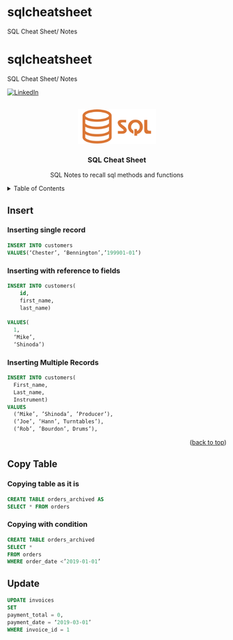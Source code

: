 # sqlcheatsheet
SQL Cheat Sheet/ Notes
# sqlcheatsheet
SQL Cheat Sheet/ Notes
<!-- Improved compatibility of back to top link: See: https://github.com/othneildrew/Best-README-Template/pull/73 -->
<a name="readme-top"></a>
<!--
*** Thanks for checking out the Best-README-Template. If you have a suggestion
*** that would make this better, please fork the repo and create a pull request
*** or simply open an issue with the tag "enhancement".
*** Don't forget to give the project a star!
*** Thanks again! Now go create something AMAZING! :D
-->



<!-- PROJECT SHIELDS -->
<!--
*** I'm using markdown "reference style" links for readability.
*** Reference links are enclosed in brackets [ ] instead of parentheses ( ).
*** See the bottom of this document for the declaration of the reference variables
*** for contributors-url, forks-url, etc. This is an optional, concise syntax you may use.
*** https://www.markdownguide.org/basic-syntax/#reference-style-links
-->
<!-- 

[![Contributors][contributors-shield]][contributors-url]
[![Forks][forks-shield]][forks-url]
[![Stargazers][stars-shield]][stars-url]
[![Issues][issues-shield]][issues-url]
[![MIT License][license-shield]][license-url] -->

<a href="jkdasfhlks.com"><img alt="LinkedIn" src="https://img.shields.io/badge/LinkedIn-0077B5?style=for-the-badge&logo=linkedin&logoColor=white"><a>

<!-- PROJECT LOGO -->
<br/>
<div align="center">
  <a href="https://github.com/othneildrew/Best-README-Template">
    <img src="images/logo.png" alt="Logo" width="180" height="80">
  </a>
  

  <h3 align="center">SQL Cheat Sheet</h3>

  <p align="center">
    SQL Notes to recall sql methods and functions
    <br />
    <!-- <a href="https://github.com/othneildrew/Best-README-Template"><strong>Explore the docs »</strong></a> -->
    <!-- <br /> -->
    <!-- <br />
    <a href="https://github.com/othneildrew/Best-README-Template">View Demo</a>
    ·
    <a href="https://github.com/othneildrew/Best-README-Template/issues">Report Bug</a>
    ·
    <a href="https://github.com/othneildrew/Best-README-Template/issues">Request Feature</a> -->
  </p>
</div>



<!-- TABLE OF CONTENTS -->
<details>
  <summary>Table of Contents</summary>
  <ol>
    <li>
      <a href="#insert">INSERT</a>
      <ul>
        <li><a href="#built-with">Insaerting Multiple Records</a></li>
      </ul>
    </li>
    <li>
      <a href="#insert">Getting Started</a>
      <ul>
        <li><a href="#prerequisites">Prerequisites</a></li>
        <li><a href="#installation">Installation</a></li>
      </ul>
    </li>
    <li><a href="#copy-table">Copy Table</a></li>
    <li><a href="#roadmap">Update</a></li>
    <li><a href="#contributing">Delete</a></li>
    <li><a href="#license">Select</a></li>
    <li><a href="#contact">Limit</a></li>
    <li><a href="#acknowledgments">Alias</a></li>
  </ol>
</details>



<!-- ABOUT THE PROJECT -->
## Insert
### Inserting single record

  ```sql
  INSERT INTO customers
  VALUES(‘Chester’, ‘Bennington’,’199901-01’)
  ```
### Inserting with reference to fields

  ```sql
  INSERT INTO customers(
      id,
      first_name,
      last_name)

  VALUES(
    1,
    ‘Mike’,
    ‘Shinoda’)

  ```
### Inserting Multiple Records
  ```sql
  INSERT INTO customers(
    First_name,
    Last_name,
    Instrument)
  VALUES
    (‘Mike’, ’Shinoda’, ’Producer’),
    (‘Joe’, ‘Hann’, Turntables’),
    (‘Rob’, ’Bourdon’, Drums’),

  ```


<p align="right">(<a href="#readme-top">back to top</a>)</p>


## Copy Table

### Copying table as it is

```sql
CREATE TABLE orders_archived AS
SELECT * FROM orders
```
### Copying with condition

```sql
CREATE TABLE orders_archived
SELECT * 
FROM orders
WHERE order_date <’2019-01-01’
 ```

## Update


```sql
UPDATE invoices
SET
payment_total = 0,
payment_date = ‘2019-03-01’
WHERE invoice_id = 1
```
 